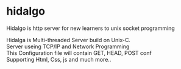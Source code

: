 # hidalgo
Hidalgo is http server for new learners to unix socket programming

Hidalga is Multi-threaded Server build on Unix-C.    
Server useing TCP/IP and Network Programming         
This Configuration file will contain GET, HEAD, POST conf  
Supporting Html, Css, js and much more.. 
